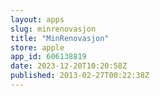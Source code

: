 ```yaml
---
layout: apps
slug: minrenovasjon
title: "MinRenovasjon"
store: apple
app_id: 606138819
date: 2023-12-20T10:20:58Z
published: 2013-02-27T00:22:38Z
---
```

